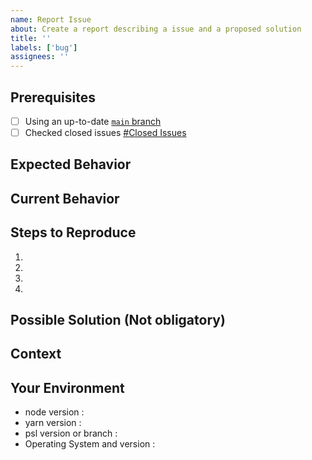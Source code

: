 ```yaml
---
name: Report Issue
about: Create a report describing a issue and a proposed solution
title: ''
labels: ['bug']
assignees: ''
---
```


<!-- Please use the following issue template or your issue will be closed -->

<!--
  The GitHub issue tracker exists to track issues
  that affect the development of PSL itself.

  If you need technical support in building
  an app, or running a app, don't open an issue here.

  Instead, post your question to ashishkumar.chaudhary@publicissapient.com:
-->

## Prerequisites

<!-- If the following boxes are not ALL checked, your issue is likely to be closed -->

- [ ] Using an up-to-date [`main` branch](https://github.com/seerviashish/psl/tree/main)
- [ ] Checked closed issues [#Closed Issues](https://github.com/seerviashish/psl/issues?q=is%3Aissue+is%3Aclosed)

## Expected Behavior

<!--- What should have happened? -->

## Current Behavior

<!--- What went wrong? -->

## Steps to Reproduce

<!-- Add relevant code and/or a live example -->
<!-- Add stack traces -->

1.

2.

3.

4.

## Possible Solution (Not obligatory)

<!--- Suggest a reason for the issue or how to fix it. -->

## Context

<!--- How has this issue affected you? What are you trying to accomplish? -->
<!--- Did you make any changes to the code after cloning it? -->
<!--- Providing context helps us come up with a solution that is most useful in the real world -->

## Your Environment

<!--- Include as many relevant details about the environment you experienced the bug in -->

- node version :
- yarn version :
- psl version or branch :
- Operating System and version :
